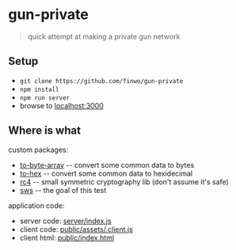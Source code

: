 # gun-private

> quick attempt at making a private gun network

## Setup

- `git clone https://github.com/finwo/gun-private`
- `npm install`
- `npm run server`
- browse to [localhost:3000](http://localhost:3000/)

## Where is what

custom packages:

- [to-byte-array](lib/to-byte-array/to-byte-array.js) -- convert some common data to bytes
- [to-hex](lib/to-hex/to-hex.js) -- convert some common data to hexidecimal
- [rc4](lib/rc4/rc4.js) -- small symmetric cryptography lib (don't assume it's safe)
- [sws](lib/sws/sws.js) -- the goal of this test

application code:

- server code: [server/index.js](server/index.js)
- client code: [public/assets/.client.js](public/assets/.client.js)
- client html: [public/index.html](public/index.html)
